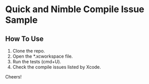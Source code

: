 # Quick and Nimble Compile Issue Sample

## How To Use

1. Clone the repo.
2. Open the *.xcworkspace file.
3. Run the tests (cmd+U).
4. Check the compile issues listed by Xcode.

Cheers!